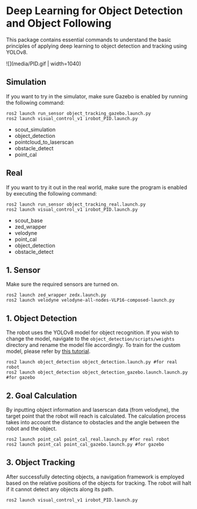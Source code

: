 # Deep Learning for Object Detection and Object Following
This package contains essential commands to understand the basic principles of applying deep learning to object detection and tracking using YOLOv8.

![](media/PID.gif | width=1040)

## Simulation
If you want to try in the simulator, make sure Gazebo is enabled by running the following command:
```
ros2 launch run_sensor object_tracking_gazebo.launch.py
ros2 launch visual_control_v1 irobot_PID.launch.py
```
- scout_simulation
- object_detection
- pointcloud_to_laserscan
- obstacle_detect
- point_cal


## Real
If you want to try it out in the real world, make sure the program is enabled by executing the following command:
```
ros2 launch run_sensor object_tracking_real.launch.py
ros2 launch visual_control_v1 irobot_PID.launch.py
```
- scout_base
- zed_wrapper
- velodyne
- point_cal
- object_detection
- obstacle_detect

## 1. Sensor
Make sure the required sensors are turned on.
```
ros2 launch zed_wrapper zedx.launch.py
ros2 launch velodyne velodyne-all-nodes-VLP16-composed-launch.py
```

## 1. Object Detection
The robot uses the YOLOv8 model for object recognition. If you wish to change the model, navigate to the ``object_detection/scripts/weights`` directory and rename the model file accordingly. To train for the custom model, please refer by [this tutorial](../train_model_yolov8).

```
ros2 launch object_detection object_detection.launch.py #for real robot
ros2 launch object_detection object_detection_gazebo.launch.launch.py #for gazebo
```

## 2. Goal Calculation
By inputting object information and laserscan data (from velodyne), the target point that the robot will reach is calculated. The calculation process takes into account the distance to obstacles and the angle between the robot and the object.
```
ros2 launch point_cal point_cal_real.launch.py #for real robot
ros2 launch point_cal point_cal_gazebo.launch.py #for gazebo
```

## 3. Object Tracking
After successfully detecting objects, a navigation framework is employed based on the relative positions of the objects for tracking. The robot will halt if it cannot detect any objects along its path.
```
ros2 launch visual_control_v1 irobot_PID.launch.py 
```